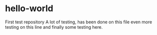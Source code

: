 hello-world
===========

First test repository
A lot of testing, has been done on this file 
even more testing on this line
and finally some testing here.

